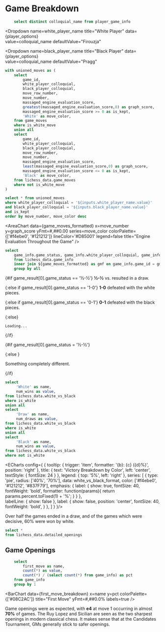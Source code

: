 # Game Breakdown

```sql player_options
    select distinct colloquial_name from player_game_info
```

<Dropdown
    name=white_player_name
    title="White Player"
    data={player_options}  
    value=colloquial_name
    defaultValue="Firouzja"
>
</Dropdown>

<Dropdown
    name=black_player_name
    title="Black Player"
    data={player_options}  
    value=colloquial_name
    defaultValue="Pragg"
>
</Dropdown>

```sql game_moves_formatted
with unioned_moves as (
    select 
        game_id,
        white_player_colloquial,
        black_player_colloquial,
        move_row_number, 
        move_number,
        massaged_engine_evaluation_score, 
        greatest(massaged_engine_evaluation_score,0) as graph_score,
        massaged_engine_evaluation_score >= 0 as is_kept,
        'White' as move_color, 
    from game_moves
    where is_white_move
    union all
    select
        game_id, 
        white_player_colloquial,
        black_player_colloquial,
        move_row_number, 
        move_number,
        massaged_engine_evaluation_score,
        least(massaged_engine_evaluation_score,0) as graph_score,
        massaged_engine_evaluation_score <= 0 as is_kept,
        'Black' as move_color,
    from lichess_data.game_moves
    where not is_white_move
)

select * from unioned_moves
where white_player_colloquial = '${inputs.white_player_name.value}'
and black_player_colloquial = '${inputs.black_player_name.value}'
and is_kept
order by move_number, move_color desc
```

<AreaChart
    data={game_moves_formatted}
    x=move_number
    y=graph_score
    yFmt=#,##0.00
    series=move_color
    colorPalette={['#f4ebe0', '#121212']}
    lineColor='#D85001'
    legend=false
    title="Engine Evaluation Throughout the Game"
/>

```sql game_result
select 
    game_info.game_status, game_info.white_player_colloquial, game_info.black_player_colloquial 
    from lichess_data.game_info
    inner join ${game_moves_formatted} as gmf on game_info.game_id = gmf.game_id
    group by all
```

{#if game_result[0].game_status == '½-½'}
**½-½**
<Value data={game_result} column=white_player_colloquial/> vs. <Value data={game_result} column=black_player_colloquial/> resulted in a draw.


{:else if game_result[0].game_status == '1-0'}
**1-0**
<Value data={game_result} column=white_player_colloquial/> defeated <Value data={game_result} column=black_player_colloquial/> with the white pieces.

{:else if game_result[0].game_status == '0-1'}
**0-1**
<Value data={game_result} column=black_player_colloquial/> defeated <Value data={game_result} column=white_player_colloquial/> with the black pieces.

{:else}

    Loading...

{/if}



{#if game_result[0].game_status = '½-½'} 


{:else }

Something completely different.

{/if}

```sql white_vs_black_format
select
     'White' as name,
     num_wins as value,
from lichess_data.white_vs_black
where is_white
union all
select
     'Draw' as name,
     num_draws as value,
from lichess_data.white_vs_black
where is_white
union all
select
     'Black' as name,
     num_wins as value,
from lichess_data.white_vs_black
where not is_white
```

<ECharts config={
    {
        tooltip: {
            trigger: 'item',
            formatter: '{b}: {c} ({d}%)',
            position: 'right'
        },
        title: {
            text: 'Victory Breakdown by Color',
            left: 'center',
            textStyle: {
                fontSize: 24
            }
        },
        legend: {
            top: '5%',
            left: 'right'
        },
        series: [
            {
                type: 'pie',
                radius: ['40%', '70%'],
                data: white_vs_black_format,
                color: ['#f4ebe0', '#121212', '#837F79'],
                emphasis: {
                    label: {
                        show: true,
                        fontSize: 40,
                        fontWeight: 'bold',
                        formatter: function(params){
                            return params.percent.toFixed(1) + '%';
                        }
                    }
                },      
                labelLine: {
                    show: false
                },
                label: {
                    show: false,
                    position: 'center',
                    fontSize: 40,
                    fontWeight: 'bold',
                }
            }, 
        ]
    }
}/>

Over half the games ended in a draw, and of the games which were decisive, 60% were won by white.

```sql opening_breakdown
select *
from lichess_data.detailed_openings
```

## Game Openings

<BarChart
    data={opening_breakdown}
    x=opening_general
    y=total_games
    swapXY=true
    colorPalette='brown'
/>

```sql first_move_breakdown
    select 
        first_move as name,
        count(*) as value,
        count(*) / (select count(*) from game_info) as pct
    from game_info
    group by 1
```

<BarChart
    data={first_move_breakdown}
    x=name
    y=pct
    colorPalette={['#08C2AC']}
    title="First Move"
    yFmt=#,##0.0%
    labels=true
/>

Game openings were as expected, with **e4** at move 1 occurring in almost **70%** of games. The Ruy Lopez and Sicilian are seen as the two sharpest openings in modern classical chess. It makes sense that at the Candidates Tournament, GMs generally stick to safer openings.

